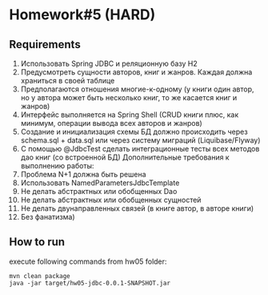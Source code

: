 # Homework#5 (HARD)
## Requirements

1. Использовать Spring JDBC и реляционную базу H2
2. Предусмотреть сущности авторов, книг и жанров. Каждая должна храниться в своей таблице
3. Предполагаются отношения многие-к-одному (у книги один автор, но у автора может быть несколько книг, то же касается книг и жанров)
4. Интерфейс выполняется на Spring Shell (CRUD книги плюс, как минимум, операции вывода всех авторов и жанров)
5. Создание и инициализация схемы БД должно происходить через schema.sql + data.sql или через систему миграций (Liquibase/Flyway)
6. С помощью @JdbcTest сделать интеграционные тесты всех методов дао книг (со встроенной БД)
Дополнительные требования к выполнению работы:
7. Проблема N+1 должна быть решена
8. Использовать NamedParametersJdbcTemplate
9. Не делать абстрактных или обобщенных Dao
10. Не делать абстрактных или обобщенных сущностей
11. Не делать двунаправленных связей (в книге автор, в авторе книги)
12. Без фанатизма)


## How to run
execute following commands from hw05 folder:
```
mvn clean package
java -jar target/hw05-jdbc-0.0.1-SNAPSHOT.jar
```
